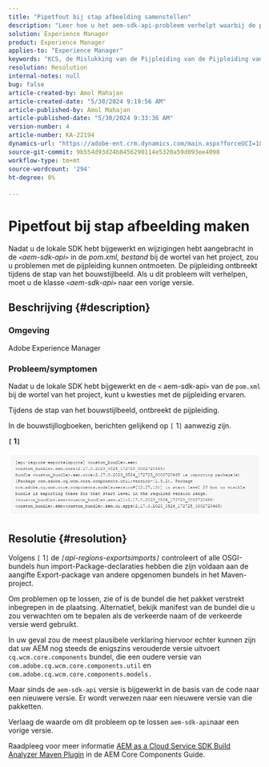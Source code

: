 ```yaml
---
title: "Pipetfout bij stap afbeelding samenstellen"
description: "Leer hoe u het aem-sdk-api-probleem verhelpt waarbij de pijplijn uitvalt tijdens de stap voor het maken van een image in Adobe Experience Manager."
solution: Experience Manager
product: Experience Manager
applies-to: "Experience Manager"
keywords: "KCS, de Mislukking van de Pijpleiding van de Pijpleiding van de Bouwer van het Beeld, AEM, Adobe Experience Manager, pijpleidingsmislukking, aem-sdk-api"
resolution: Resolution
internal-notes: null
bug: false
article-created-by: Amol Mahajan
article-created-date: "5/30/2024 9:19:56 AM"
article-published-by: Amol Mahajan
article-published-date: "5/30/2024 9:33:36 AM"
version-number: 4
article-number: KA-22194
dynamics-url: "https://adobe-ent.crm.dynamics.com/main.aspx?forceUCI=1&pagetype=entityrecord&etn=knowledgearticle&id=72a8c3c2-651e-ef11-840a-6045bd06fa9d"
source-git-commit: 9b554d93d24b8456290114e5320a59d093ee4098
workflow-type: tm+mt
source-wordcount: '294'
ht-degree: 0%

---
```


# Pipetfout bij stap afbeelding maken


Nadat u de lokale SDK hebt bijgewerkt en wijzigingen hebt aangebracht in de *`<`aem-sdk-api`>`* in de *pom.xml, bestand* bij de wortel van het project, zou u problemen met de pijpleiding kunnen ontmoeten. De pijpleiding ontbreekt tijdens de stap van het bouwstijlbeeld. Als u dit probleem wilt verhelpen, moet u de klasse *`<`aem-sdk-api`>`* naar een vorige versie.

## Beschrijving {#description}


### <b>Omgeving</b>

Adobe Experience Manager



### <b>Probleem/symptomen</b>

Nadat u de lokale SDK hebt bijgewerkt en de `<` aem-sdk-api`>`  van de `pom.xml` bij de wortel van het project, kunt u kwesties met de pijpleiding ervaren.

Tijdens de stap van het bouwstijlbeeld, ontbreekt de pijpleiding.

In de bouwstijllogboeken, berichten gelijkend op `[` 1`]`  aanwezig zijn.

<b>`[` 1`]` </b>

<b>![](assets/___73a8c3c2-651e-ef11-840a-6045bd06fa9d___.png)</b>


## Resolutie {#resolution}


Volgens `[` 1`]` de *`[`api-regions-exportsimports`]`* controleert of alle OSGI-bundels hun import-Package-declaraties hebben die zijn voldaan aan de aangifte Export-package van andere opgenomen bundels in het Maven-project.

Om problemen op te lossen, zie of is de bundel die het pakket verstrekt inbegrepen in de plaatsing. Alternatief, bekijk manifest van de bundel die u zou verwachten om te bepalen als de verkeerde naam of de verkeerde versie werd gebruikt.

In uw geval zou de meest plausibele verklaring hiervoor echter kunnen zijn dat uw AEM nog steeds de enigszins verouderde versie uitvoert `cq.wcm.core.components` bundel, die een oudere versie van `com.adobe.cq.wcm.core.components.util` en `com.adobe.cq.wcm.core.components.models.`

Maar sinds de `aem-sdk-api` versie is bijgewerkt in de basis van de code naar een nieuwere versie. Er wordt verwezen naar een nieuwere versie van die pakketten.

Verlaag de waarde om dit probleem op te lossen `aem-sdk-api`naar een vorige versie.

Raadpleeg voor meer informatie [AEM as a Cloud Service SDK Build Analyzer Maven Plugin](https://experienceleague.adobe.com/docs/experience-manager-core-components/using/developing/archetype/build-analyzer-maven-plugin.html?lang=en) in de AEM Core Components Guide.
